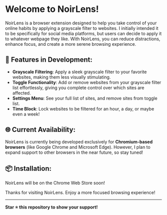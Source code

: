 # Welcome to NoirLens!

NoirLens is a browser extension designed to help you take control of your online habits by applying a grayscale filter to websites. I initially intended it to be specifically for social media platforms, but users can decide to apply it to whatever webpage they like. With NoirLens, you can reduce distractions, enhance focus, and create a more serene browsing experience.

## 🚀 Features in Development:

- **Grayscale Filtering**: Apply a sleek grayscale filter to your favorite websites, making them less visually stimulating.
- **Toggle Functionality**: Add or remove websites from your grayscale filter list effortlessly, giving you complete control over which sites are affected.
- **Settings Menu**: See your full list of sites, and remove sites from toggle list.
- **Time Block**: Lock websites to be filtered for an hour, a day, or maybe even a week!

## 🌐 Current Availability:

NoirLens is currently being developed exclusively for **Chromium-based browsers** (like Google Chrome and Microsoft Edge). However, I plan to expand support to other browsers in the near future, so stay tuned!

## 📦 Installation:

NoirLens will be on the Chrome Web Store soon!


Thanks for visiting NoirLens. Enjoy a more focused browsing experience!

---

**Star ⭐ this repository to show your support!**

